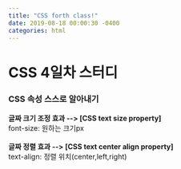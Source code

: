 ```yaml
---
title: "CSS forth class!"
date: 2019-08-18 00:00:30 -0400
categories: html
---
```

<h1>CSS 4일차 스터디</h1>
<h3>CSS 속성 스스로 알아내기</h3>
<p><strong>글짜 크기 조정 효과 --> &#91CSS text size property&#93</strong><br>
font-size: 원하는 크기px<br><br>
<strong>글짜 정렬 효과 --> &#91CSS text center align property&#93</strong><br>
text-align: 정렬 위치(center,left,right)</p>
